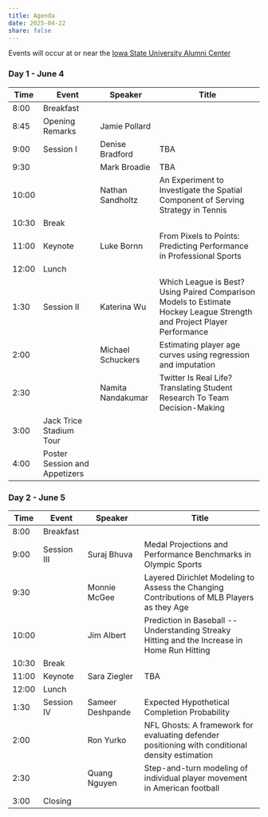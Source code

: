 ```yaml
---
title: Agenda
date: 2025-04-22
share: false
---
```


Events will occur at or near the 
[Iowa State University Alumni Center](https://www.isualumnicenter.org/s/565/20/interior-subnav.aspx)

### Day 1 - June 4

Time|Event|Speaker|Title
----|-----|-------|-----
8:00|Breakfast||
8:45|Opening Remarks|Jamie Pollard|
9:00|Session I|Denise Bradford|TBA
9:30||Mark Broadie|TBA
10:00||Nathan Sandholtz|An Experiment to Investigate the Spatial Component of Serving Strategy in Tennis
10:30|Break||
11:00|Keynote|Luke Bornn|From Pixels to Points: Predicting Performance in Professional Sports
12:00|Lunch||
1:30|Session II|Katerina Wu|Which League is Best? Using Paired Comparison Models to Estimate Hockey League Strength and Project Player Performance
2:00||Michael Schuckers|Estimating player age curves using regression and imputation
2:30||Namita Nandakumar|Twitter Is Real Life? Translating Student Research To Team Decision-Making
3:00|Jack Trice Stadium Tour||
4:00|Poster Session and Appetizers||

### Day 2 - June 5

Time|Event|Speaker|Title
----|-----|-------|-----
8:00|Breakfast||
9:00|Session III|Suraj Bhuva|Medal Projections and Performance Benchmarks in Olympic Sports
9:30||Monnie McGee|Layered Dirichlet Modeling to Assess the Changing Contributions of MLB Players as they Age
10:00||Jim Albert|Prediction in Baseball -- Understanding Streaky Hitting and the Increase in Home Run Hitting
10:30|Break||
11:00|Keynote|Sara Ziegler|TBA
12:00|Lunch||
1:30|Session IV|Sameer Deshpande|Expected Hypothetical Completion Probability
2:00||Ron Yurko|NFL Ghosts: A framework for evaluating defender positioning with conditional density estimation
2:30||Quang Nguyen|Step-and-turn modeling of individual player movement in American football
3:00|Closing||

